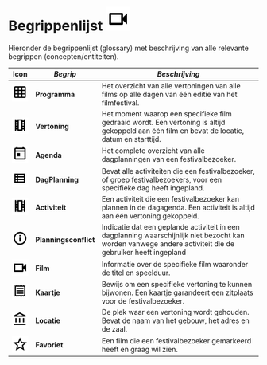 # Begrippenlijst ![Film](./images/icons/film.svg) 

Hieronder de begrippenlijst (glossary) met beschrijving van alle relevante begrippen (concepten/entiteiten).

| Icon                                                       | *Begrip*             | *Beschrijving*                                                                                                                                                                                                                                          |
|------------------------------------------------------------|----------------------|---------------------------------------------------------------------------------------------------------------------------------------------------------------------------------------------------------------------------------------------------------|
| ![Programma](./images/icons/programma.svg)                 | **Programma**        | Het overzicht van alle vertoningen van alle films op alle dagen van één editie van het filmfestival.                                                                                                                                                    |
| ![Vertoning](./images/icons/vertoning.svg)                 | **Vertoning**       | Het moment waarop een specifieke film gedraaid wordt. Een vertoning is altijd gekoppeld aan één film en bevat de locatie, datum en starttijd.                                                                                                           |
| ![Agenda](images/icons/agenda.svg)                         | **Agenda**           | Het complete overzicht van alle dagplanningen van een festivalbezoeker.                                                                                                                                                                                 |
| ![Dagplanning](./images/icons/dagplanning.svg)             | **DagPlanning**     | Bevat alle activiteiten die een festivalbezoeker, of groep festivalbezoekers, voor een specifieke dag heeft ingepland.                                                                                                                                  |
| ![Activiteit](./images/icons/vertoning.svg)                | **Activiteit**       | Een activiteit die een festivalbezoeker kan plannen in de dagagenda. Een activiteit is altijd aan één vertoning gekoppeld.                                                                                                                              |
| ![Planningsconflict](./images/icons/planningsconflict.svg) |  **Planningsconflict** | Indicatie dat een geplande activiteit in een dagplanning waarschijnlijk niet bezocht kan worden vanwege andere activiteit die de gebruiker heeft ingepland |
| ![Film](./images/icons/film.svg)                           | **Film**         | Informatie over de specifieke film waaronder de titel en speelduur.                                                                                                                                                                                     |
| ![Kaartje](./images/icons/kaartje.svg)                     | **Kaartje**       | Bewijs om een specifieke vertoning te kunnen bijwonen. Een kaartje garandeert een zitplaats voor de festivalbezoeker.                                                                                                                                   |
| ![Locatie](./images/icons/location.svg)                    | **Locatie**          | De plek waar een vertoning wordt gehouden. Bevat de naam van het gebouw, het adres en de zaal.                                                                                                                                                          |
| ![Favoriet](./images/icons/favoriet.svg)                   | **Favoriet**         | Een film die een festivalbezoeker gemarkeerd heeft en graag wil zien.                                                                                                                                                                                   |
